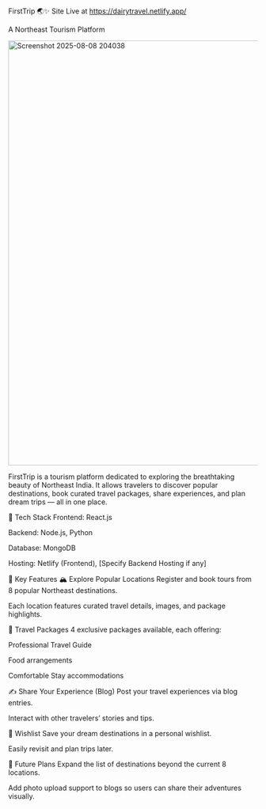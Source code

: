FirstTrip 🌏✨ Site Live at https://dairytravel.netlify.app/


A Northeast Tourism Platform


<img width="1887" height="859" alt="Screenshot 2025-08-08 204038" src="https://github.com/user-attachments/assets/2b0ad6fc-6cee-4ca1-aaed-9b3a61e41674" />



FirstTrip is a tourism platform dedicated to exploring the breathtaking beauty of Northeast India.
It allows travelers to discover popular destinations, book curated travel packages, share experiences, and plan dream trips — all in one place.

🚀 Tech Stack
Frontend: React.js

Backend: Node.js, Python

Database: MongoDB

Hosting: Netlify (Frontend), [Specify Backend Hosting if any]

📌 Key Features
🏔 Explore Popular Locations
Register and book tours from 8 popular Northeast destinations.

Each location features curated travel details, images, and package highlights.

🎁 Travel Packages
4 exclusive packages available, each offering:

Professional Travel Guide

Food arrangements

Comfortable Stay accommodations

✍ Share Your Experience (Blog)
Post your travel experiences via blog entries.

Interact with other travelers’ stories and tips.

💖 Wishlist
Save your dream destinations in a personal wishlist.

Easily revisit and plan trips later.

🔮 Future Plans
Expand the list of destinations beyond the current 8 locations.

Add photo upload support to blogs so users can share their adventures visually.
